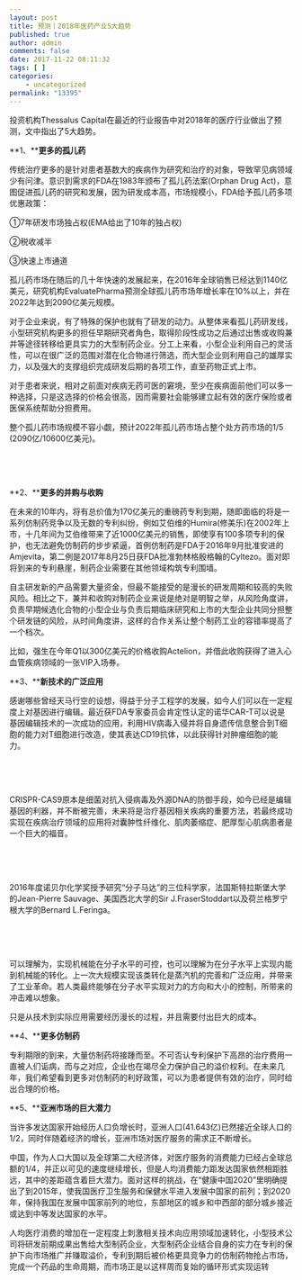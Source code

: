 ```yaml
---
layout: post
title: 预测丨2018年医药产业5大趋势
published: true
author: admin
comments: false
date: 2017-11-22 08:11:32
tags: [ ]
categories:
    - uncategorized
permalink: "13395"
---
```

投资机构Thessalus Capital在最近的行业报告中对2018年的医疗行业做出了预测，文中指出了5大趋势。

**1、****更多的孤儿药**

传统治疗更多的是针对患者基数大的疾病作为研究和治疗的对象，导致罕见病领域少有问津。意识到需求的FDA在1983年颁布了孤儿药法案(Orphan Drug Act)，意图促进孤儿药的研究和发展，因为研发成本高，市场规模小，FDA给予孤儿药多项优惠政策：

①7年研发市场独占权(EMA给出了10年的独占权)

②税收减半

③快速上市通道

孤儿药市场在随后的几十年快速的发展起来，在2016年全球销售已经达到1140亿美元，研究机构EvaluatePharma预测全球孤儿药市场年增长率在10%以上，并在2022年达到2090亿美元规模。

对于企业来说，有了特殊的保护也就有了研发的动力。从整体来看孤儿药研发线，小型研究机构更多的担任早期研究者角色，取得阶段性成功之后通过出售或收购兼并等途径转移给更具实力的大型制药企业。分工上来看，小型企业利用自己的灵活性，可以在很广泛的范围对潜在化合物进行筛选，而大型企业则利用自己的雄厚实力，以及强大的支撑组织完成研发后期的各项工作，直至药物正式上市。

对于患者来说，相对之前面对疾病无药可医的窘境，至少在疾病面前他们可以多一种选择，只是这选择的价格会很高，因而需要社会能够建立起有效的医疗保险或者医保系统帮助分担费用。

整个孤儿药市场规模不容小觑，预计2022年孤儿药市场占整个处方药市场的1/5 (2090亿/10600亿美元)。

&nbsp;



&nbsp;

**2、****更多的并购与收购**

在未来的10年内，将有总价值为170亿美元的重磅药专利到期，随即面临的将是一系列仿制药竞争以及无数的专利纠纷，例如艾伯维的Humira(修美乐)在2002年上市，十几年间为艾伯维带来了近1000亿美元的销售，即使享有100多项专利的保护，也无法避免仿制药的步步紧逼，首例仿制药是FDA于2016年9月批准安进的Amjevita，第二例是2017年8月25日获FDA批准勃林格殷格翰的Cyltezo。面对即将到来的专利悬崖，制药企业需要在其他领域构筑专利围墙。

自主研发新的产品需要大量资金，但最不能接受的是漫长的研发周期和较高的失败风险。相比之下，兼并和收购对制药企业来说是绝对是明智之举，从风险角度讲，负责早期候选化合物的小型企业与负责后期临床研究和上市的大型企业共同分担整个研发链的风险，从时间角度讲，这样的合作关系让整个制药工业的容错率提高了一个档次。

比如，强生在今年Q1以300亿美元的价格收购Actelion，并借此收购获得了进入心血管疾病领域的一张VIP入场券。

**3、****新技术的广泛应用**

感谢哪些曾经天马行空的设想，得益于分子工程学的发展，如今人们可以在一定程度上对基因进行编辑。最近获FDA专家委员会肯定性认定的诺华CAR-T可以说是基因编辑技术的一次成功的应用，利用HIV病毒入侵并将自身遗传信息整合到T细胞的能力对T细胞进行改造，使其表达CD19抗体，以此获得针对肿瘤细胞的能力。

&nbsp;



&nbsp;

CRISPR-CAS9原本是细菌对抗入侵病毒及外源DNA的防御手段，如今已经是编辑基因的利器，并不断被完善，未来将是治疗基因相关疾病的重要方法，若最终成功实现在疾病治疗领域的应用将对囊肿性纤维化、肌肉萎缩症、肥厚型心肌病患者是一个巨大的福音。

&nbsp;



&nbsp;

2016年度诺贝尔化学奖授予研究“分子马达”的三位科学家，法国斯特拉斯堡大学的Jean-Pierre Sauvage、美国西北大学的Sir J.FraserStoddart以及荷兰格罗宁根大学的Bernard L.Feringa。

&nbsp;



&nbsp;

可以理解为，实现机械能在分子水平的可控，也可以理解为在分子水平上实现内能到机械能的转化。上一次大规模实现该类转化是蒸汽机的完善和广泛应用，并带来了工业革命。若人类最终能够在分子水平实现对力的方向和大小的控制，所带来的冲击难以想象。

只是从技术到实际应用需要经历漫长的过程，并且需要付出巨大的成本。

**4、****更多仿制药**

专利期限的到来，大量仿制药将接踵而至。不可否认专利保护下高昂的治疗费用一直被人们诟病，而与之对应，企业也在竭尽全力保护自己的溢价权利。在未来几年，我们希望看到更多对仿制药的利好政策，可以为患者提供有效的治疗，同时给出合理的价格。

**5、****亚洲市场的巨大潜力**

当许多发达国家开始经历人口负增长时，亚洲人口(41.643亿)已然接近全球人口的1/2，同时伴随着经济的增长，亚洲市场对医疗服务的需求正不断增长。

中国，作为人口大国以及全球第二大经济体，对医疗服务的消费能力已经占全球总额的1/4，并正以可见的速度继续增长，但是人均消费能力距发达国家依然相距胜远，其中的差距蕴含着巨大潜力。面对这样的挑战，在“健康中国2020”里明确提出了到2015年，使我国医疗卫生服务和保健水平进入发展中国家的前列；到2020年，保持我国在发展中国家前列的地位，东部地区的城乡和中西部的部分城乡接近或达到中等发达国家的水平。

人均医疗消费的增加在一定程度上刺激相关技术向应用领域加速转化，小型技术公司将研发前期成果出售给大型制药企业，大型制药企业结合自身的实力在专利的保护下向市场推广并赚取溢价，专利到期后被价格更具竞争力的仿制药物抢占市场，完成一个药品的生命周期，而市场正是以这样周而复始的循环形式实现运转